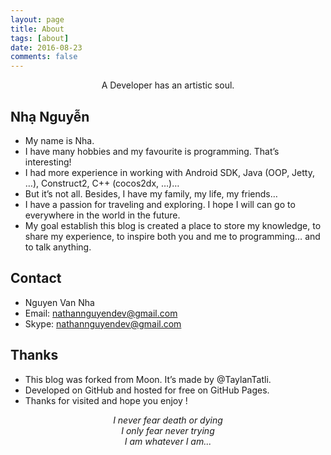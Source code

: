 ```yaml
---
layout: page
title: About
tags: [about]
date: 2016-08-23
comments: false
---
```


<center>A Developer has an artistic soul.</center>

## Nhạ Nguyễn
* My name is Nha.
* I have many hobbies and my favourite is programming. That’s interesting!
* I had more experience in working with Android SDK, Java (OOP, Jetty, …), Construct2, C++ (cocos2dx, …)…
* But it’s not all. Besides, I have my family, my life, my friends…
* I have a passion for traveling and exploring. I hope I will can go to everywhere in the world in the future.
* My goal establish this blog is created a place to store my knowledge, to share my experience, to inspire both you and me to programming… and to talk anything.

## Contact
* Nguyen Van Nha
* Email: nathannguyendev@gmail.com
* Skype: nathannguyendev@gmail.com

## Thanks
* This blog was forked from Moon. It’s made by @TaylanTatli.
* Developed on GitHub and hosted for free on GitHub Pages.
* Thanks for visited and hope you enjoy !


<center><i>I never fear death or dying</i></center>
<center><i>I only fear never trying</i></center>
<center><i>I am whatever I am...</i></center>
